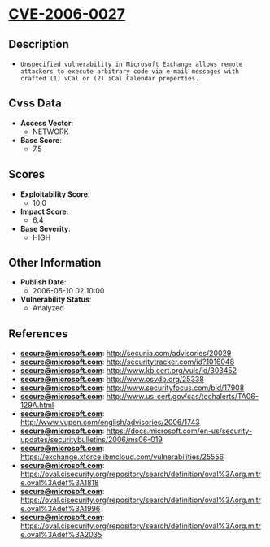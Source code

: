 
# [CVE-2006-0027](https://cve.mitre.org/cgi-bin/cvename.cgi?name=CVE-2006-0027)

## Description

- `Unspecified vulnerability in Microsoft Exchange allows remote attackers to execute arbitrary code via e-mail messages with crafted (1) vCal or (2) iCal Calendar properties.`

## Cvss Data

- **Access Vector**:
  - NETWORK
- **Base Score**:
  - 7.5

## Scores

- **Exploitability Score**:
  - 10.0
- **Impact Score**:
  - 6.4
- **Base Severity**:
  - HIGH

## Other Information

- **Publish Date**:
  - 2006-05-10 02:10:00
- **Vulnerability Status**:
  - Analyzed

## References

- **secure@microsoft.com**: http://secunia.com/advisories/20029
- **secure@microsoft.com**: http://securitytracker.com/id?1016048
- **secure@microsoft.com**: http://www.kb.cert.org/vuls/id/303452
- **secure@microsoft.com**: http://www.osvdb.org/25338
- **secure@microsoft.com**: http://www.securityfocus.com/bid/17908
- **secure@microsoft.com**: http://www.us-cert.gov/cas/techalerts/TA06-129A.html
- **secure@microsoft.com**: http://www.vupen.com/english/advisories/2006/1743
- **secure@microsoft.com**: https://docs.microsoft.com/en-us/security-updates/securitybulletins/2006/ms06-019
- **secure@microsoft.com**: https://exchange.xforce.ibmcloud.com/vulnerabilities/25556
- **secure@microsoft.com**: https://oval.cisecurity.org/repository/search/definition/oval%3Aorg.mitre.oval%3Adef%3A1818
- **secure@microsoft.com**: https://oval.cisecurity.org/repository/search/definition/oval%3Aorg.mitre.oval%3Adef%3A1996
- **secure@microsoft.com**: https://oval.cisecurity.org/repository/search/definition/oval%3Aorg.mitre.oval%3Adef%3A2035
